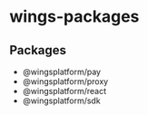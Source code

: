 # wings-packages


## Packages

- @wingsplatform/pay
- @wingsplatform/proxy
- @wingsplatform/react
- @wingsplatform/sdk
